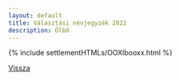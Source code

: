 ```yaml
---
layout: default
title: Választási névjegyzék 2022
description: Ölbő
---
```


{% include settlementHTMLs/OOXlbooxx.html %}

[Vissza](./)
